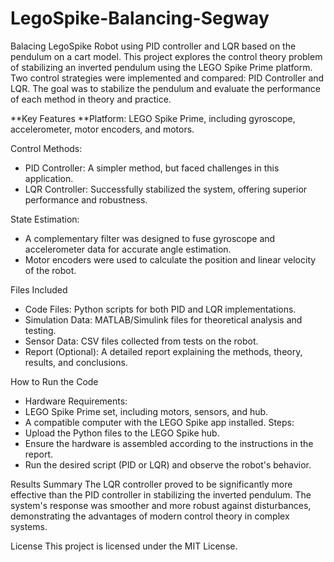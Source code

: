 # LegoSpike-Balancing-Segway
Balacing LegoSpike Robot using PID controller and LQR based on the pendulum on a cart model.
This project explores the control theory problem of stabilizing an inverted pendulum using the LEGO Spike Prime platform. Two control strategies were implemented and compared: PID Controller and LQR. The goal was to stabilize the pendulum and evaluate the performance of each method in theory and practice.

**Key Features
**Platform: LEGO Spike Prime, including gyroscope, accelerometer, motor encoders, and motors.

Control Methods:
- PID Controller: A simpler method, but faced challenges in this application.
- LQR Controller: Successfully stabilized the system, offering superior performance and robustness.

State Estimation:
- A complementary filter was designed to fuse gyroscope and accelerometer data for accurate angle estimation.
- Motor encoders were used to calculate the position and linear velocity of the robot.

Files Included
- Code Files: Python scripts for both PID and LQR implementations.
- Simulation Data: MATLAB/Simulink files for theoretical analysis and testing.
- Sensor Data: CSV files collected from tests on the robot.
- Report (Optional): A detailed report explaining the methods, theory, results, and conclusions.

How to Run the Code
- Hardware Requirements:
- LEGO Spike Prime set, including motors, sensors, and hub.
- A compatible computer with the LEGO Spike app installed.
Steps:
- Upload the Python files to the LEGO Spike hub.
- Ensure the hardware is assembled according to the instructions in the report.
- Run the desired script (PID or LQR) and observe the robot's behavior.

Results Summary
The LQR controller proved to be significantly more effective than the PID controller in stabilizing the inverted pendulum. The system's response was smoother and more robust against disturbances, demonstrating the advantages of modern control theory in complex systems.

License
This project is licensed under the MIT License.
